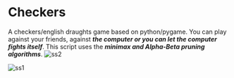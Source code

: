 # Checkers
A checkers/english draughts game based on python/pygame. You can play against your friends, against ***the computer or you can let the computer fights itself***. This script uses the ***minimax and Alpha-Beta pruning algorithms***.
![ss2](https://user-images.githubusercontent.com/34008360/115744852-9b8e8880-a39b-11eb-908d-d33101406baa.jpg)

![ss1](https://user-images.githubusercontent.com/34008360/115744755-86195e80-a39b-11eb-83ff-f7ea57e0138a.jpg)
